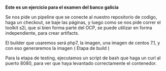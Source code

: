 **Este es un ejercicio para el examen del banco galicia**

Se nos pide un pipeline que se conecte al nuestro repositorio de codigo, haga un checkout, se baje las páginas, 
y luego como se nos pide correr el toolkit s2i, que si bien forma parte del OCP, se puede utilizar en forma independiente,
para crear artifacts.

El builder que usaremos será php7, la imagen, una imagen de centos 7.1, y con eso generaremos la imagen ( Etapa de build )

Para la etapa de testing, ejecutamos un script de bash que haga un curl al puerto 8080, para ver que haya levantado correctamente el contenedor.
